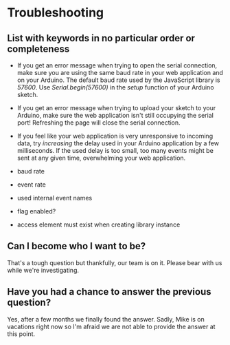 # Troubleshooting

## List with keywords in no particular order or completeness

* If  you get an error message when trying to open the serial connection, make sure you are using the same baud rate in your web application and on your Arduino. The default baud rate used by the JavaScript library is _57600_. Use _Serial.begin\(57600\)_ in the _setup_ function of your Arduino sketch.
* If you get an error message when trying to upload your sketch to your Arduino, make sure the web application isn't still occupying the serial port! Refreshing the page will close the serial connection.
* If you feel like your web application is very unresponsive to incoming data, try _increasing_ the delay used in your Arduino application by a few milliseconds. If the used delay is too small, too many events might be sent at any given time, overwhelming your web application.



* baud rate
* event rate
* used internal event names
* flag enabled?
* access element must exist when creating library instance

## Can I become who I want to be?

That's a tough question but thankfully, our team is on it. Please bear with us while we're investigating.

## Have you had a chance to answer the previous question?

Yes, after a few months we finally found the answer. Sadly, Mike is on vacations right now so I'm afraid we are not able to provide the answer at this point.



